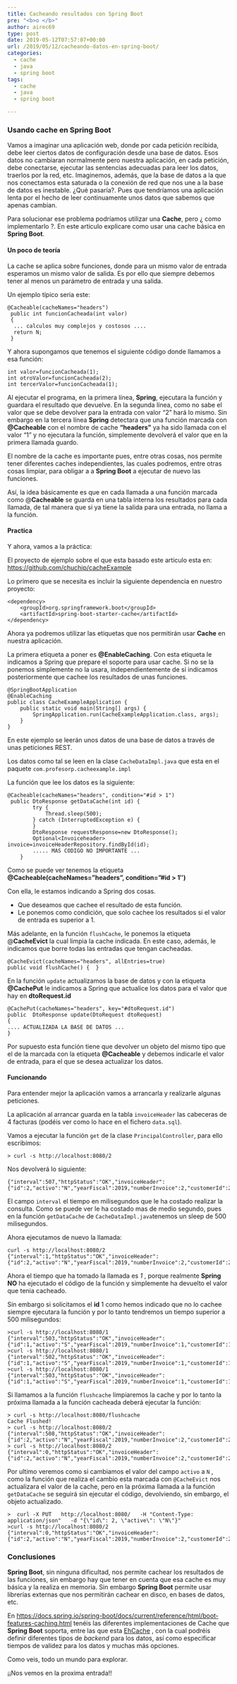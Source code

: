 ```yaml
---
title: Cacheando resultados con Spring Boot
pre: "<b>o </b>"
author: airec69
type: post
date: 2019-05-12T07:57:07+00:00
url: /2019/05/12/cacheando-datos-en-spring-boot/
categories:
  - cache
  - java
  - spring boot
tags:
  - cache
  - java
  - spring boot

---
```

### Usando cache en Spring Boot

Vamos a imaginar una aplicación web, donde por cada petición recibida, debe leer ciertos datos de configuración desde una base de datos. Esos datos no cambiaran normalmente pero nuestra aplicación, en cada petición, debe conectarse, ejecutar las sentencias adecuadas para leer los datos, traerlos por la red, etc. Imaginemos, además, que la base de datos a la que nos conectamos esta saturada o la conexión de red que nos une a la base de datos es inestable. ¿Qué pasaría?. Pues que tendríamos una aplicación lenta por el hecho de leer continuamente unos datos que sabemos que apenas cambian.

Para solucionar ese problema podríamos utilizar una **Cache**, pero ¿ como implementarlo ?. En este articulo explicare como usar una cache básica en **Spring Boot**.

#### Un poco de teoría

La cache se aplica sobre funciones, donde para un mismo valor de entrada esperamos un mismo valor de salida. Es por ello que siempre debemos tener al menos un parámetro de entrada y una salida.

Un ejemplo típico seria este:

```
@Cacheable(cacheNames="headers")
 public int funcionCacheada(int valor)
 {
  ... calculos muy complejos y costosos ....
  return N;
 }
```

Y ahora supongamos que tenemos el siguiente código donde llamamos a esa función:

    int valor=funcionCacheada(1);
    int otroValor=funcionCacheada(2);
    int tercerValor=funcionCacheada(1);
    

Al ejecutar el programa, en la primera línea, **Spring**, ejecutara la función y guardara el resultado que devuelve. En la segunda línea, como no sabe el valor que se debe devolver para la entrada con valor &#8220;2&#8221; hará lo mismo. Sin embargo en la tercera línea **Spring** detectara que una función marcada con **@Cacheable** con el nombre de cache **&#8220;headers&#8221;** ya ha sido llamada con el valor &#8220;1&#8221; y no ejecutara la función, simplemente devolverá el valor que en la primera llamada guardo.

El nombre de la cache es importante pues, entre otras cosas, nos permite tener diferentes caches independientes, las cuales podremos, entre otras cosas limpiar, para obligar a a **Spring Boot** a ejecutar de nuevo las funciones.

Así, la idea básicamente es que en cada llamada a una función marcada como @**Cacheable** se guarda en una tabla interna los resultados para cada llamada, de tal manera que si ya tiene la salida para una entrada, no llama a la función.

#### Practica

Y ahora, vamos a la práctica:

El proyecto de ejemplo sobre el que esta basado este articulo esta en: <https://github.com/chuchip/cacheExample>

Lo primero que se necesita es incluir la siguiente dependencia en nuestro proyecto:

```
<dependency>
	<groupId>org.springframework.boot</groupId>
	<artifactId>spring-boot-starter-cache</artifactId>
</dependency>
```

Ahora ya podremos utilizar las etiquetas que nos permitirán usar **Cache** en nuestra aplicación.

La primera etiqueta a poner es **@EnableCaching**. Con esta etiqueta le indicamos a Spring que prepare el soporte para usar cache. Si no se la ponemos simplemente no la usara, independientemente de si indicamos posteriormente que cachee los resultados de unas funciones.

```
@SpringBootApplication
@EnableCaching
public class CacheExampleApplication {
	public static void main(String[] args) {
		SpringApplication.run(CacheExampleApplication.class, args);
	}
}
```

En este ejemplo se leerán unos datos de una base de datos a través de unas peticiones REST.

Los datos como tal se leen en la clase `CacheDataImpl.java` que esta en el paquete `com.profesorp.cacheexample.impl`

La función que lee los datos es la siguiente:
```
@Cacheable(cacheNames="headers", condition="#id > 1")
 public DtoResponse getDataCache(int id) {	
		try {
			Thread.sleep(500);
		} catch (InterruptedException e) {
		}		
		DtoResponse requestResponse=new DtoResponse();		
		Optional<Invoiceheader> invoice=invoiceHeaderRepository.findById(id);
		..... MAS CODIGO NO IMPORTANTE ...
	}
```

Como se puede ver tenemos la etiqueta **@Cacheable(cacheNames=&#8221;headers&#8221;, condition=&#8221;#id > 1&#8243;)**

Con ella, le estamos indicando a Spring dos cosas.

- Que deseamos que cachee el resultado de esta función.
- Le ponemos como condición, que solo cachee los resultados si el valor de entrada es superior a 1.

Más adelante, en la función `flushCache`, le ponemos la etiqueta @**CacheEvict** la cual limpia la cache indicada. En este caso, además, le indicamos que borre todas las entradas que tengan cacheadas.

    @CacheEvict(cacheNames="headers", allEntries=true)
    public void flushCache() {	}	
    

En la función `update` actualizamos la base de datos y con la etiqueta **@CachePut** le indicamos a Spring que actualice los datos para el valor que hay en **dtoRequest.id**

    @CachePut(cacheNames="headers", key="#dtoRequest.id")
    public  DtoResponse update(DtoRequest dtoRequest)
    {
    .... ACTUALIZADA LA BASE DE DATOS ...
    }
    

Por supuesto esta función tiene que devolver un objeto del mismo tipo que el de la marcada con la etiqueta **@Cacheable** y debemos indicarle el valor de entrada, para el que se desea actualizar los datos.

#### Funcionando

Para entender mejor la aplicación vamos a arrancarla y realizarle algunas peticiones.

La aplicación al arrancar guarda en la tabla `invoiceHeader` las cabeceras de 4 facturas (podéis ver como lo hace en el fichero `data.sql`).

Vamos a ejecutar la función `get` de la clase `PrincipalController`, para ello escribimos:

    > curl -s http://localhost:8080/2
    

Nos devolverá lo siguiente:

    {"interval":507,"httpStatus":"OK","invoiceHeader":{"id":2,"activo":"N","yearFiscal":2019,"numberInvoice":2,"customerId":2}}
    

El campo `interval` el tiempo en milisegundos que le ha costado realizar la consulta. Como se puede ver le ha costado mas de medio segundo, pues en la función `getDataCache` de `CacheDataImpl.java`tenemos un sleep de 500 milisegundos.

Ahora ejecutamos de nuevo la llamada:

```
curl -s http://localhost:8080/2
{"interval":1,"httpStatus":"OK","invoiceHeader":{"id":2,"activo":"N","yearFiscal":2019,"numberInvoice":2,"customerId":2}}
```

Ahora el tiempo que ha tomado la llamada es _1_ , porque realmente **Spring** **NO** ha ejecutado el código de la función y simplemente ha devuelto el valor que tenia cacheado.

Sin embargo si solicitamos el **id** 1 como hemos indicado que no lo cachee siempre ejecutara la función y por lo tanto tendremos un tiempo superior a 500 milisegundos:

    >curl -s http://localhost:8080/1
    {"interval":503,"httpStatus":"OK","invoiceHeader":{"id":1,"activo":"S","yearFiscal":2019,"numberInvoice":1,"customerId":1}}
    >curl -s http://localhost:8080/1
    {"interval":502,"httpStatus":"OK","invoiceHeader":{"id":1,"activo":"S","yearFiscal":2019,"numberInvoice":1,"customerId":1}}
    >curl -s http://localhost:8080/1
    {"interval":503,"httpStatus":"OK","invoiceHeader":{"id":1,"activo":"S","yearFiscal":2019,"numberInvoice":1,"customerId":1}}
    

Si llamamos a la función `flushcache` limpiaremos la cache y por lo tanto la próxima llamada a la función cacheada deberá ejecutar la función:

    > curl -s http://localhost:8080/flushcache
    Cache Flushed!
    > curl -s http://localhost:8080/2
    {"interval":508,"httpStatus":"OK","invoiceHeader":{"id":2,"activo":"N","yearFiscal":2019,"numberInvoice":2,"customerId":2}}
    > curl -s http://localhost:8080/2
    {"interval":0,"httpStatus":"OK","invoiceHeader":{"id":2,"activo":"N","yearFiscal":2019,"numberInvoice":2,"customerId":2}}
    

Por ultimo veremos como si cambiamos el valor del campo `activo` a `N` , como la función que realiza el cambio esta marcada con `@CacheEvict` nos actualizara el valor de la cache, pero en la próxima llamada a la función `getDataCache` se seguirá sin ejecutar el código, devolviendo, sin embargo, el objeto actualizado.

<pre><code class="language-curl" lang="curl">>  curl -X PUT   http://localhost:8080/   -H "Content-Type: application/json"   -d "{\"id\": 2, \"active\": \"N\"}"
>curl -s http://localhost:8080/2
{"interval":0,"httpStatus":"OK","invoiceHeader":{"id":2,"activo":"N","yearFiscal":2019,"numberInvoice":2,"customerId":2}}
</code></pre>

### Conclusiones

**Spring Boot**, sin ninguna dificultad, nos permite cachear los resultados de las funciones, sin embargo hay que tener en cuenta que esa cache es muy básica y la realiza en memoria. Sin embargo **Spring Boot** permite usar librerías externas que nos permitirán cachear en disco, en bases de datos, etc.

En <https://docs.spring.io/spring-boot/docs/current/reference/html/boot-features-caching.html> tenéis las diferentes implementaciones de Cache que **Spring Boot** soporta, entre las que esta [EhCache][1] , con la cual podréis definir diferentes tipos de _backend_ para los datos, así como especificar tiempos de validez para los datos y muchas más opciones.

Como veis, todo un mundo para explorar.

¡¡Nos vemos en la proxima entrada!!



 [1]: https://www.ehcache.org/